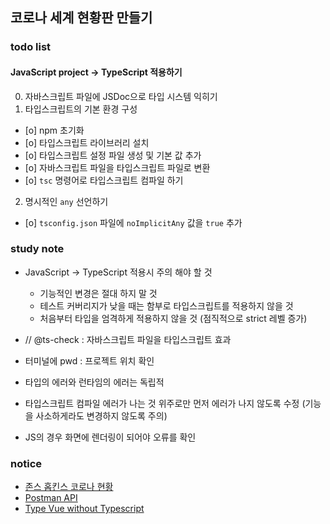 ## 코로나 세계 현황판 만들기

### todo list

#### JavaScript project -> TypeScript 적용하기

0. 자바스크립트 파일에 JSDoc으로 타입 시스템 익히기
1. 타입스크립트의 기본 환경 구성

- [o] npm 초기화
- [o] 타입스크립트 라이브러리 설치
- [o] 타입스크립트 설정 파일 생성 및 기본 값 추가
- [o] 자바스크립트 파일을 타입스크립트 파일로 변환
- [o] `tsc` 명령어로 타입스크립트 컴파일 하기

2. 명시적인 `any` 선언하기

- [o] `tsconfig.json` 파일에 `noImplicitAny` 값을 `true` 추가

### study note

- JavaScript -> TypeScript 적용시 주의 해야 할 것

  - 기능적인 변경은 절대 하지 말 것
  - 테스트 커버리지가 낮을 때는 함부로 타입스크립트를 적용하지 않을 것
  - 처음부터 타입을 엄격하게 적용하지 않을 것 (점직적으로 strict 레벨 증가)

- // @ts-check : 자바스크립트 파일을 타입스크립트 효과
- 터미널에 pwd : 프로젝트 위치 확인
- 타입의 에러와 런타임의 에러는 독립적
- 타입스크립트 컴파일 에러가 나는 것 위주로만 먼저 에러가 나지 않도록 수정 (기능을 사소하게라도 변경하지 않도록 주의)
- JS의 경우 화면에 렌더링이 되어야 오류를 확인

### notice

- [존스 홉킨스 코로나 현황](https://www.arcgis.com/apps/opsdashboard/index.html#/bda7594740fd40299423467b48e9ecf6)
- [Postman API](https://documenter.getpostman.com/view/10808728/SzS8rjbc?version=latest#27454960-ea1c-4b91-a0b6-0468bb4e6712)
- [Type Vue without Typescript](https://blog.usejournal.com/type-vue-without-typescript-b2b49210f0b)
